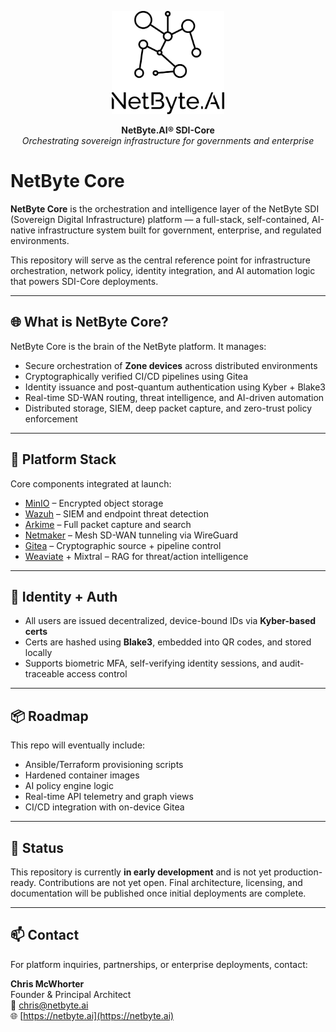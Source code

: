 <p align="center">
  <img src="https://raw.githubusercontent.com/CyberChris-CEO/public/main/NetByteblacklogo.png" alt="NetByte Logo" width="180"/>
</p>

<p align="center">
  <b>NetByte.AI® SDI-Core</b><br/>
  <i>Orchestrating sovereign infrastructure for governments and enterprise</i>
</p>

# NetByte Core

**NetByte Core** is the orchestration and intelligence layer of the NetByte SDI (Sovereign Digital Infrastructure) platform — a full-stack, self-contained, AI-native infrastructure system built for government, enterprise, and regulated environments.

This repository will serve as the central reference point for infrastructure orchestration, network policy, identity integration, and AI automation logic that powers SDI-Core deployments.

---

## 🌐 What is NetByte Core?

NetByte Core is the brain of the NetByte platform. It manages:

- Secure orchestration of **Zone devices** across distributed environments
- Cryptographically verified CI/CD pipelines using Gitea
- Identity issuance and post-quantum authentication using Kyber + Blake3
- Real-time SD-WAN routing, threat intelligence, and AI-driven automation
- Distributed storage, SIEM, deep packet capture, and zero-trust policy enforcement

---

## 🧱 Platform Stack

Core components integrated at launch:

- [MinIO](https://min.io) – Encrypted object storage
- [Wazuh](https://wazuh.com) – SIEM and endpoint threat detection
- [Arkime](https://arkime.com) – Full packet capture and search
- [Netmaker](https://netmaker.io) – Mesh SD-WAN tunneling via WireGuard
- [Gitea](https://gitea.io) – Cryptographic source + pipeline control
- [Weaviate](https://weaviate.io) + Mixtral – RAG for threat/action intelligence

---

## 🔐 Identity + Auth

- All users are issued decentralized, device-bound IDs via **Kyber-based certs**
- Certs are hashed using **Blake3**, embedded into QR codes, and stored locally
- Supports biometric MFA, self-verifying identity sessions, and audit-traceable access control

---

## 📦 Roadmap

This repo will eventually include:

- Ansible/Terraform provisioning scripts
- Hardened container images
- AI policy engine logic
- Real-time API telemetry and graph views
- CI/CD integration with on-device Gitea

---

## 🚧 Status

This repository is currently **in early development** and is not yet production-ready. Contributions are not yet open. Final architecture, licensing, and documentation will be published once initial deployments are complete.

---

## 📫 Contact

For platform inquiries, partnerships, or enterprise deployments, contact:

**Chris McWhorter**  
Founder & Principal Architect  
📧 chris@netbyte.ai  
🌐 [https://netbyte.ai](https://netbyte.ai)
